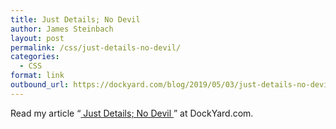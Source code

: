 ```yaml
---
title: Just Details; No Devil
author: James Steinbach
layout: post
permalink: /css/just-details-no-devil/
categories:
  - CSS
format: link
outbound_url: https://dockyard.com/blog/2019/05/03/just-details-no-devil
---
```

Read my article &#8220;<a href="https://dockyard.com/blog/2019/05/03/just-details-no-devil" title=" Just Details; No Devil" target="_blank"> Just Details; No Devil </a>&#8221; at DockYard.com.
